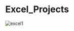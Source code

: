 # Excel_Projects

![excel1](https://github.com/ritikagoyal1803/Excel_Projects/assets/104078843/3651780a-84d8-44fd-84a8-a0259d6ba704)


